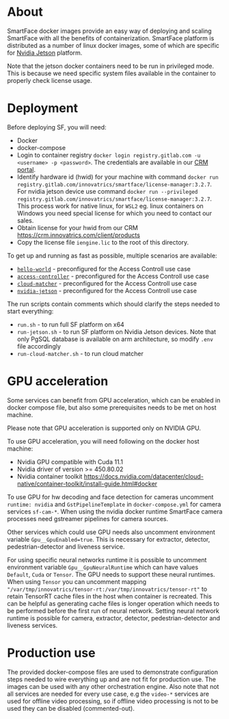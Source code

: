 # About
SmartFace docker images provide an easy way of deploying and scaling SmartFace with all the benefits of containerization. SmartFace platform is distributed as a number of linux docker images, some of which are specific for [Nvidia Jetson](https://developer.nvidia.com/embedded/jetson-developer-kits) platform.

Note that the jetson docker containers need to be run in privileged mode. This is because we need specific system files available in the container to properly check license usage.

# Deployment
Before deploying SF, you will need:
- Docker
- docker-compose
- Login to container registry `docker login registry.gitlab.com -u <username> -p <password>`. The credentials are available in our [CRM portal](https://crm.innovatrics.com/).
- Identify hardware id (hwid) for your machine with command `docker run registry.gitlab.com/innovatrics/smartface/license-manager:3.2.7`. For nvidia jetson device use command `docker run --privileged registry.gitlab.com/innovatrics/smartface/license-manager:3.2.7`. This process work for native linux, for `WSL2` eg. linux containers on Windows you need special license for which you need to contact our sales.
- Obtain license for your hwid from our CRM https://crm.innovatrics.com/client/products
- Copy the license file `iengine.lic` to the root of this directory.

To get up and running as fast as possible, multiple scenarios are available:
- [`hello-world`](./hello-world/) - preconfigured for the Access Controll use case
- [`access-controller`](./hello-world/) - preconfigured for the Access Controll use case
- [`cloud-matcher`](./hello-world/) - preconfigured for the Access Controll use case
- [`nvidia-jetson`](./hello-world/) - preconfigured for the Access Controll use case


The run scripts contain comments which should clarify the steps needed to start everything:
- `run.sh` - to run full SF platform on x64
- `run-jetson.sh` - to run SF platform on Nvidia Jetson devices. Note that only PgSQL database is available on arm architecture, so modify `.env` file accordingly
- `run-cloud-matcher.sh` - to run cloud matcher

# GPU acceleration
Some services can benefit from GPU acceleration, which can be enabled in docker compose file, but also some prerequisites needs to  be met on host machine.

Please note that GPU acceleration is supported only on NVIDIA GPU.

To use GPU acceleration, you will need following on the docker host machine:
- Nvidia GPU compatible with Cuda 11.1
- Nvidia driver of version >= 450.80.02
- Nvidia container toolkit https://docs.nvidia.com/datacenter/cloud-native/container-toolkit/install-guide.html#docker

To use GPU for hw decoding and face detection for cameras uncomment `runtime: nvidia` and `GstPipelineTemplate` in `docker-compose.yml` for camera services `sf-cam-*`. 
When using the nvidia docker runtime SmartFace camera processes need gstreamer pipelines for camera sources.

Other services which could use GPU needs also uncomment environment variable `Gpu__GpuEnabled=true`. This is necessary for extractor, detector, pedestrian-detector and liveness service.

For using specific neural networks runtime it is possible to uncomment environment variable `Gpu__GpuNeuralRuntime` which can have values `Default`, `Cuda` or `Tensor`. The GPU needs to support these neural runtimes. When using `Tensor` you can uncomment mapping `"/var/tmp/innovatrics/tensor-rt:/var/tmp/innovatrics/tensor-rt"` to retain TensorRT cache files in the host when container is recreated. This can be helpful as generating cache files is longer operation which needs to be performed before the first run of neural network. Setting neural network runtime is possible for camera, extractor, detector, pedestrian-detector and liveness services.

# Production use
The provided docker-compose files are used to demonstrate configuration steps needed to wire everything up and are not fit for production use. The images can be used with any other orchestration engine. Also note that not all services are needed for every use case, e.g the `video-*` services are used for offline video processing, so if offline video processing is not to be used they can be disabled (commented-out).